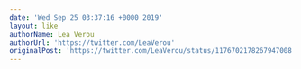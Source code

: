 ```yaml
---
date: 'Wed Sep 25 03:37:16 +0000 2019'
layout: like
authorName: Lea Verou
authorUrl: 'https://twitter.com/LeaVerou'
originalPost: 'https://twitter.com/LeaVerou/status/1176702178267947008'
---
```

